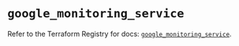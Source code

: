 # `google_monitoring_service`

Refer to the Terraform Registry for docs: [`google_monitoring_service`](https://registry.terraform.io/providers/hashicorp/google/6.28.0/docs/resources/monitoring_service).
